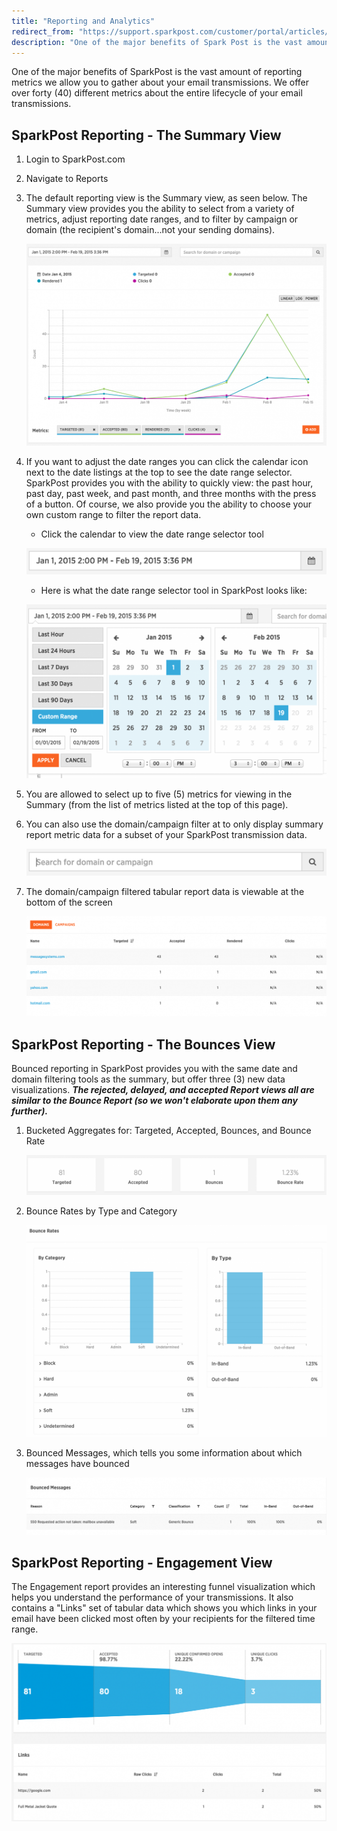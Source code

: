 ```yaml
---
title: "Reporting and Analytics"
redirect_from: "https://support.sparkpost.com/customer/portal/articles/1929895-reporting-and-analytics"
description: "One of the major benefits of Spark Post is the vast amount of reporting metrics we allow you to gather about your email transmissions We offer over forty 40 different metrics about the entire lifecycle of your email transmissions Spark Post Reporting The Summary View Login to Spark Post com..."
---
```


One of the major benefits of SparkPost is the vast amount of reporting metrics we allow you to gather about your email transmissions. We offer over forty (40) different metrics about the entire lifecycle of your email transmissions. 

## SparkPost Reporting - The Summary View

1. Login to SparkPost.com
1. Navigate to Reports
1. The default reporting view is the Summary view, as seen below. The Summary view provides you the ability to select from a variety of metrics, adjust reporting date ranges, and to filter by campaign or domain (the recipient's domain...not your sending domains).

    ![The summary report view in SparkPost](media/reporting-and-analytics/the-summary-report-view-in-sparkpost.png)

1. If you want to adjust the date ranges you can click the calendar icon next to the date listings at the top to see the date range selector. SparkPost provides you with the ability to quickly view: the past hour, past day, past week, and past month, and three months with the press of a button. Of course, we also provide you the ability to choose your own custom range to filter the report data.

    - Click the calendar to view the date range selector tool

    ![Date Range Selector in SparkPost](media/reporting-and-analytics/date-range-selector-in-sparkpost.png)

    - Here is what the date range selector tool in SparkPost looks like:

    ![Date Range Selector Tool in SparkPost](media/reporting-and-analytics/date-range-selector-tool-in-sparkpost.png)

1. You are allowed to select up to five (5) metrics for viewing in the Summary (from the list of metrics listed at the top of this page).
1. You can also use the domain/campaign filter at to only display summary report metric data for a subset of your SparkPost transmission data.

    ![Filter by domain or campaign tool in SparkPost](media/reporting-and-analytics/filter-by-domain-or-campaign-tool-in-sparkpost.png)

1. The domain/campaign filtered tabular report data is viewable at the bottom of the screen

    ![Domain-Campaign Tabular Report Data Filtered in SparkPost](media/reporting-and-analytics/domain-campaign-tabular-report-data-filtered-in-sparkpost.png)

## SparkPost Reporting - The Bounces View

Bounced reporting in SparkPost provides you with the same date and domain filtering tools as the summary, but offer three (3) new data visualizations. ***The rejected, delayed, and accepted Report views all are similar to the Bounce Report (so we won't elaborate upon them any further).***

1. Bucketed Aggregates for: Targeted, Accepted, Bounces, and Bounce Rate

    ![Bounce report aggregate data buckets](media/reporting-and-analytics/bounce-report-aggregate-data-buckets.png)

1. Bounce Rates by Type and Category

    ![bounce rates by category and type](media/reporting-and-analytics/bounce-rates-by-category-and-type.png)
1. Bounced Messages, which tells you some information about which messages have bounced

    ![](media/reporting-and-analytics/screenshot202015-02-1920160531.png)

## SparkPost Reporting - Engagement View

The Engagement report provides an interesting funnel visualization which helps you understand the performance of your transmissions. It also contains a "Links" set of tabular data which shows you which links in your email have been clicked most often by your recipients for the filtered time range.

![](media/reporting-and-analytics/screenshot202015-02-1920161122.png)